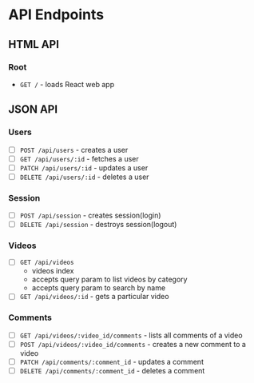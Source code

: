 # API Endpoints

## HTML API

### Root
  * `GET /` - loads React web app

## JSON API

### Users
  * [ ] `POST /api/users` - creates a user
  * [ ] `GET /api/users/:id` - fetches a user
  * [ ] `PATCH /api/users/:id` - updates a user
  * [ ] `DELETE /api/users/:id` - deletes a user

### Session
  * [ ] `POST /api/session` - creates session(login)
  * [ ] `DELETE /api/session` - destroys session(logout)

### Videos
  * [ ] `GET /api/videos`
    * videos index
    * accepts query param to list videos by category
    * accepts query param to search by name
  * [ ] `GET /api/videos/:id` - gets a particular video

### Comments
  * [ ] `GET /api/videos/:video_id/comments` - lists all comments of a video
  * [ ] `POST /api/videos/:video_id/comments` - creates a new comment to a video
  * [ ] `PATCH /api/comments/:comment_id` - updates a comment
  * [ ] `DELETE /api/comments/:comment_id` - deletes a comment
